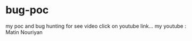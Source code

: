 # bug-poc
my poc and bug hunting
for see video click on youtube link...
my youtube : Matin Nouriyan

